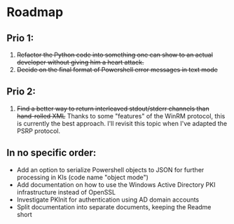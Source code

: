 # Roadmap

## Prio 1:

1. ~~Refactor the Python code into something one can show to an actual developer without giving him a heart attack.~~
2. ~~Decide on the final format of Powershell error messages in text mode~~

## Prio 2:

1. ~~Find a better way to return interleaved stdout/stderr channels than hand-rolled XML~~
   Thanks to some "features" of the WinRM protocol, this is currently the best approach. I'll revisit this topic
   when I've adapted the PSRP protocol.

## In no specific order:

- Add an option to serialize Powershell objects to JSON for further processing in KIs (code name "object mode")
- Add documentation on how to use the Windows Active Directory PKI infrastructure instead of OpenSSL
- Investigate PKInit for authentication using AD domain accounts
- Split documentation into separate documents, keeping the Readme short
